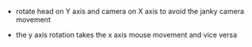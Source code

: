 
* rotate head on Y axis and camera on X axis to avoid the janky camera movement

- the y axis rotation takes the x axis mouse movement and vice versa 